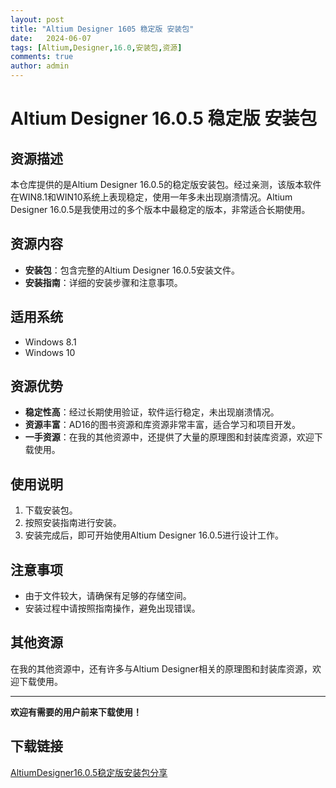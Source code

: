 ```yaml
---
layout: post
title: "Altium Designer 1605 稳定版 安装包"
date:   2024-06-07
tags: [Altium,Designer,16.0,安装包,资源]
comments: true
author: admin
---
```

# Altium Designer 16.0.5 稳定版 安装包

## 资源描述

本仓库提供的是Altium Designer 16.0.5的稳定版安装包。经过亲测，该版本软件在WIN8.1和WIN10系统上表现稳定，使用一年多未出现崩溃情况。Altium Designer 16.0.5是我使用过的多个版本中最稳定的版本，非常适合长期使用。

## 资源内容

- **安装包**：包含完整的Altium Designer 16.0.5安装文件。
- **安装指南**：详细的安装步骤和注意事项。

## 适用系统

- Windows 8.1
- Windows 10

## 资源优势

- **稳定性高**：经过长期使用验证，软件运行稳定，未出现崩溃情况。
- **资源丰富**：AD16的图书资源和库资源非常丰富，适合学习和项目开发。
- **一手资源**：在我的其他资源中，还提供了大量的原理图和封装库资源，欢迎下载使用。

## 使用说明

1. 下载安装包。
2. 按照安装指南进行安装。
3. 安装完成后，即可开始使用Altium Designer 16.0.5进行设计工作。

## 注意事项

- 由于文件较大，请确保有足够的存储空间。
- 安装过程中请按照指南操作，避免出现错误。

## 其他资源

在我的其他资源中，还有许多与Altium Designer相关的原理图和封装库资源，欢迎下载使用。

---

**欢迎有需要的用户前来下载使用！**

## 下载链接

[AltiumDesigner16.0.5稳定版安装包分享](https://pan.quark.cn/s/a1e7df883548)